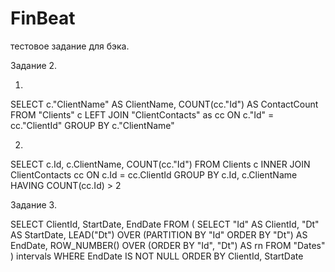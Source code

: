 # FinBeat
тестовое задание для бэка.

Задание 2.

1)
 SELECT c."ClientName" AS ClientName,
       COUNT(cc."Id") AS ContactCount
 FROM "Clients" c
 LEFT JOIN "ClientContacts" as cc
    ON c."Id" = cc."ClientId"
 GROUP BY c."ClientName"

2)
 SELECT c.Id, c.ClientName, COUNT(cc."Id")
 FROM Clients c
 INNER JOIN ClientContacts cc
    ON c.Id = cc.ClientId
 GROUP BY c.Id, c.ClientName
 HAVING COUNT(cc.Id) > 2



Задание 3.

SELECT 
    ClientId,
    StartDate,
    EndDate
FROM 
    (
		SELECT 
        "Id" AS ClientId,
        "Dt" AS StartDate,
        LEAD("Dt") OVER (PARTITION BY "Id" ORDER BY "Dt") AS EndDate,
        ROW_NUMBER() OVER (ORDER BY "Id", "Dt") AS rn
    	FROM "Dates"
	) intervals
WHERE EndDate IS NOT NULL
ORDER BY 
    ClientId, StartDate



